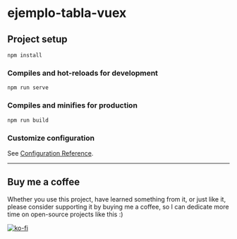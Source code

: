 # ejemplo-tabla-vuex

## Project setup
```
npm install
```

### Compiles and hot-reloads for development
```
npm run serve
```

### Compiles and minifies for production
```
npm run build
```

### Customize configuration
See [Configuration Reference](https://cli.vuejs.org/config/).

---

## Buy me a coffee

Whether you use this project, have learned something from it, or just like it, please consider supporting it by buying me a coffee, so I can dedicate more time on open-source projects like this :)

<a href="https://ko-fi.com/jmanuellh" target="_blank">[![ko-fi](https://www.ko-fi.com/img/githubbutton_sm.svg)](https://ko-fi.com/jmanuellh)</a>
